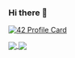 ### Hi there 👋
[![42 Profile Card](https://1337-readme.vercel.app/api/profile?cursus=42&dark=true&login=abiri)](https://github.com/mohouyizme/1337-readme)

<a href="https://github.com/KernelOverseer?tab=repositories">
  <img align="center" src="https://github-readme-stats.vercel.app/api/top-langs/?username=KernelOverseer&theme=dark"/>
</a>
<a href="https://github.com/KernelOverseer?tab=repositories">
 <img align="center" src="https://github-readme-stats.vercel.app/api?username=KernelOverseer&line_height=40&show_icons=true&theme=dark">
</a>

<!--
**KernelOverseer/KernelOverseer** is a ✨ _special_ ✨ repository because its `README.md` (this file) appears on your GitHub profile.

Here are some ideas to get you started:

- 🔭 I’m currently working on ...
- 🌱 I’m currently learning ...
- 👯 I’m looking to collaborate on ...
- 🤔 I’m looking for help with ...
- 💬 Ask me about ...
- 📫 How to reach me: ...
- 😄 Pronouns: ...
- ⚡ Fun fact: ...
-->
<!--
**esta-rossa/esta-rossa** is a ✨ _special_ ✨ repository because its `README.md` (this file) appears on your GitHub profile.

Here are some ideas to get you started:

- 🔭 I’m currently working on ...
- 🌱 I’m currently learning ...
- 👯 I’m looking to collaborate on ...
- 🤔 I’m looking for help with ...
- 💬 Ask me about ...
- 📫 How to reach me: ...
- 😄 Pronouns: ...
- ⚡ Fun fact: ...
-->
